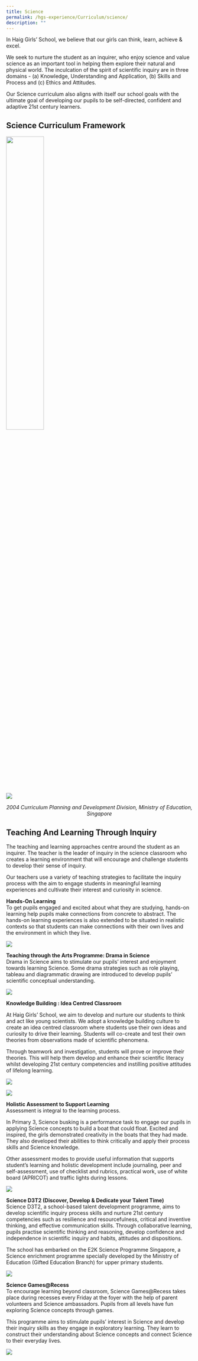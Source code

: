 ```yaml
---
title: Science
permalink: /hgs-experience/Curriculum/science/
description: ""
---
```


In Haig Girls’ School, we believe that our girls can think, learn, achieve & excel. 

We seek to nurture the student as an inquirer, who enjoy science and value science as an important tool in helping them explore their natural and physical world. The inculcation of the spirit of scientific inquiry are in three domains - (a) Knowledge, Understanding and Application, (b) Skills and Process and (c) Ethics and Attitudes.
  
Our Science curriculum also aligns with itself our school goals with the ultimate goal of developing our pupils to be self-directed, confident and adaptive 21st century learners.

## Science Curriculum Framework

<img src="/images/sci1.png" 
     style="width:45%">

![](/images/sci22.png)
<center><em>2004 Curriculum Planning and Development Division, Ministry of Education, Singapore</em></center>

## Teaching And Learning Through Inquiry
The teaching and learning approaches centre around the student as an inquirer. The teacher is the leader of inquiry in the science classroom who creates a learning environment that will encourage and challenge students to develop their sense of inquiry.  

Our teachers use a variety of teaching strategies to facilitate the inquiry process with the aim to engage students in meaningful learning experiences and cultivate their interest and curiosity in science. 

**Hands-On Learning**    
To get pupils engaged and excited about what they are studying, hands-on learning help pupils make connections from concrete to abstract. The hands-on learning experiences is also extended to be situated in realistic contexts so that students can make connections with their own lives and the environment in which they live.

![](/images/sci3.png)

**Teaching through the Arts Programme: Drama in Science**   
Drama in Science aims to stimulate our pupils’ interest and enjoyment towards learning Science. Some drama strategies such as role playing, tableau and diagrammatic drawing are introduced to develop pupils’ scientific conceptual understanding.

![](/images/sci4.png)


**Knowledge Building : Idea Centred Classroom** 

At Haig Girls’ School, we aim to develop and nurture our students to think and act like young scientists. We adopt a knowledge building culture to create an idea centred classroom where students use their own ideas and curiosity to drive their learning. Students will co-create and test their own theories from observations made of scientific phenomena.

Through teamwork and investigation, students will prove or improve their theories. This will help them develop and enhance their scientific literacy whilst developing 21st century competencies and instilling positive attitudes of lifelong learning.

![](/images/sci5.png)

![](/images/sci6.png)


**Holistic Assessment to Support Learning**   
Assessment is integral to the learning process.  
  
In Primary 3, Science busking is a performance task to engage our pupils in applying Science concepts to build a boat that could float. Excited and inspired, the girls demonstrated creativity in the boats that they had made. They also developed their abilities to think critically and apply their process skills and Science knowledge.  
  
Other assessment modes to provide useful information that supports student’s learning and holistic development include journaling, peer and self-assessment, use of checklist and rubrics, practical work, use of white board (APRICOT) and traffic lights during lessons.

![](/images/sci7.png)

**Science D3T2 (Discover, Develop & Dedicate your Talent Time)**    
Science D3T2, a school-based talent development programme, aims to develop scientific inquiry process skills and nurture 21st century competencies such as resilience and resourcefulness, critical and inventive thinking, and effective communication skills. Through collaborative learning, pupils practise scientific thinking and reasoning, develop confidence and independence in scientific inquiry and habits, attitudes and dispositions.

The school has embarked on the E2K Science Programme Singapore, a Science enrichment programme specially developed by the Ministry of Education (Gifted Education Branch) for upper primary students.

![](/images/sci8.png)

**Science Games@Recess**   
To encourage learning beyond classroom, Science Games@Recess takes place during recesses every Friday at the foyer with the help of parent volunteers and Science ambassadors. Pupils from all levels have fun exploring Science concepts through games. 

  

This programme aims to stimulate pupils’ interest in Science and develop their inquiry skills as they engage in exploratory learning. They learn to construct their understanding about Science concepts and connect Science to their everyday lives.


![](/images/sci9.png)